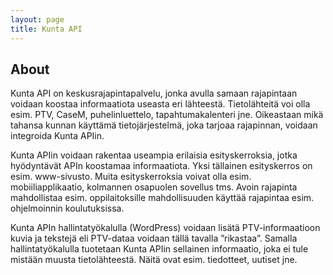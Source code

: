 ```yaml
---
layout: page
title: Kunta API
---
```

## About
Kunta API on keskusrajapintapalvelu, jonka avulla samaan rajapintaan voidaan koostaa informaatiota useasta eri lähteestä. Tietolähteitä voi olla esim. PTV, CaseM, puhelinluettelo, tapahtumakalenteri jne. Oikeastaan mikä tahansa kunnan käyttämä tietojärjestelmä, joka tarjoaa rajapinnan, voidaan integroida Kunta APIin. 

Kunta APIin voidaan rakentaa useampia erilaisia esityskerroksia, jotka hyödyntävät APIn koostamaa informaatiota. Yksi tällainen esityskerros on esim. www-sivusto. Muita esityskerroksia voivat olla esim. mobiiliapplikaatio, kolmannen osapuolen sovellus tms. Avoin rajapinta mahdollistaa esim. oppilaitoksille mahdollisuuden käyttää rajapintaa esim. ohjelmoinnin koulutuksissa.

Kunta APIn hallintatyökalulla (WordPress) voidaan lisätä PTV-informaatioon kuvia ja tekstejä eli PTV-dataa voidaan tällä tavalla ”rikastaa”. Samalla hallintatyökalulla tuotetaan Kunta APIin sellainen informaatio, joka ei tule mistään muusta tietolähteestä. Näitä ovat esim. tiedotteet, uutiset jne. 

